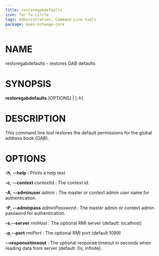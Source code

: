 ```yaml
---
title: restoregabdefaults
icon: far fa-circle
tags: Administration, Command Line tools
package: open-xchange-core
---
```


# NAME

restoregabdefaults - restores GAB defaults

# SYNOPSIS

**restoregabdefaults** [OPTIONS] | [-h]

# DESCRIPTION

This command line tool restores the default permissions for the global address book (GAB).

# OPTIONS

**-h**, **--help**
: Prints a help text

**-c**, **--context** *contextId*
: The context id.

**-A**, **--adminuser** *admin*
: The master or context admin user name for authentication.

**-P**, **--adminpass** *adminPassword*
: The master admin or context admin password for authentication.

**-s**,**--server** *rmiHost*
: The optional RMI server (default: localhost)

**-p**,**--port** *rmiPort*
: The optional RMI port (default:1099)

**--responsetimeout**
: The optional response timeout in seconds when reading data from server (default: 0s; infinite).